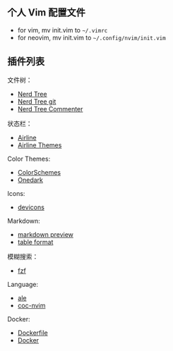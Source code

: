 ## 个人 Vim 配置文件
- for vim, mv init.vim to `~/.vimrc`
- for neovim, mv init.vim to `~/.config/nvim/init.vim`

## 插件列表
文件树：
- [Nerd Tree](https://vimawesome.com/plugin/nerdtree-red)
- [Nerd Tree git](https://vimawesome.com/plugin/nerdtree-git-plugin)
- [Nerd Tree Commenter](https://vimawesome.com/plugin/the-nerd-commenter)

状态栏：
- [Airline](https://vimawesome.com/plugin/vim-airline-superman)
- [Airline Themes](https://vimawesome.com/plugin/vim-airline-themes)

Color Themes:
- [ColorSchemes](https://vimawesome.com/plugin/vim-colorschemes-sweeter-than-fiction)
- [Onedark](https://vimawesome.com/plugin/onedark-vim)

Icons:
- [devicons](https://vimawesome.com/plugin/vim-devicons)

Markdown:
- [markdown preview](https://vimawesome.com/plugin/markdown-preview-nvim)
- [table format](https://vimawesome.com/plugin/table-mode)

模糊搜索：
- [fzf](https://vimawesome.com/plugin/fzf)

Language:
- [ale](https://vimawesome.com/plugin/ale)
- [coc-nvim](https://vimawesome.com/plugin/coc-nvim)

Docker:
- [Dockerfile](https://vimawesome.com/plugin/dockerfile-vim)
- [Docker](https://vimawesome.com/plugin/docker)
